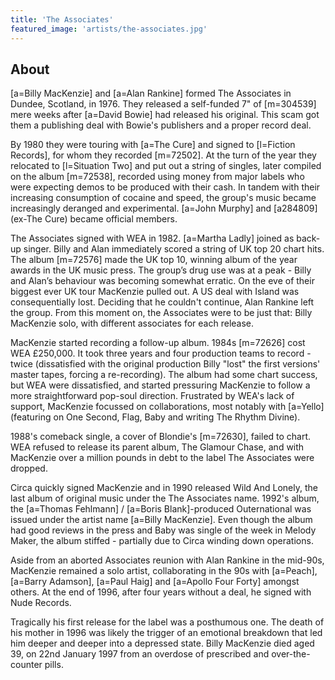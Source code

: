 ```yaml
---
title: 'The Associates'
featured_image: 'artists/the-associates.jpg'
---
```


## About

[a=Billy MacKenzie] and [a=Alan Rankine] formed The Associates in Dundee, Scotland, in 1976. They released a self-funded 7" of [m=304539] mere weeks after [a=David Bowie] had released his original. This scam got them a publishing deal with Bowie's publishers and a proper record deal.  

By 1980 they were touring with [a=The Cure] and signed to [l=Fiction Records], for whom they recorded [m=72502]. At the turn of the year they relocated to [l=Situation Two] and put out a string of singles, later compiled on the album [m=72538], recorded using money from major labels who were expecting demos to be produced with their cash. In tandem with their increasing consumption of cocaine and speed, the group's music became increasingly deranged and experimental. [a=John Murphy] and [a284809] (ex-The Cure) became official members. 

The Associates signed with WEA in 1982. [a=Martha Ladly] joined as back-up singer. Billy and Alan immediately scored a string of UK top 20 chart hits. The album [m=72576] made the UK top 10, winning album of the year awards in the UK music press. The group’s drug use was at a peak - Billy and Alan’s behaviour was becoming somewhat erratic. On the eve of their biggest ever UK tour MacKenzie pulled out. A US deal with Island was consequentially lost. Deciding that he couldn't continue, Alan Rankine left the group. From this moment on, the Associates were to be just that: Billy MacKenzie solo, with different associates for each release.

MacKenzie started recording a follow-up album. 1984s [m=72626] cost WEA £250,000. It took three years and four production teams to record - twice (dissatisfied with the original production Billy "lost" the first versions' master tapes, forcing a re-recording). The album had some chart success, but WEA were dissatisfied, and started pressuring MacKenzie to follow a more straightforward pop-soul direction. Frustrated by WEA's lack of support, MacKenzie focussed on collaborations, most notably with [a=Yello] (featuring on One Second, Flag, Baby and writing The Rhythm Divine). 

1988's comeback single, a cover of Blondie's [m=72630], failed to chart. WEA refused to release its parent album, The Glamour Chase, and with MacKenzie over a million pounds in debt to the label The Associates were dropped. 

Circa quickly signed MacKenzie and in 1990 released Wild And Lonely, the last album of original music under the The Associates name. 1992's album, the [a=Thomas Fehlmann] / [a=Boris Blank]-produced Outernational was issued under the artist name [a=Billy MacKenzie]. Even though the album had good reviews in the press and Baby was single of the week in Melody Maker, the album stiffed - partially due to Circa winding down operations. 

Aside from an aborted Associates reunion with Alan Rankine in the mid-90s, MacKenzie remained a solo artist, collaborating in the 90s with [a=Peach], [a=Barry Adamson], [a=Paul Haig] and [a=Apollo Four Forty] amongst others. At the end of 1996, after four years without a deal, he signed with Nude Records.

Tragically his first release for the label was a posthumous one. The death of his mother in 1996 was likely the trigger of an emotional breakdown that led him deeper and deeper into a depressed state. Billy MacKenzie died aged 39, on 22nd January 1997 from an overdose of prescribed and over-the-counter pills.

